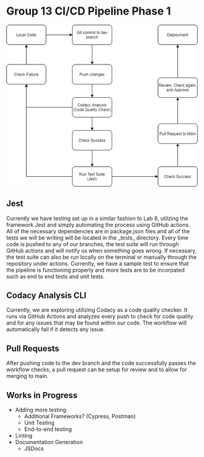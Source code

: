 # Group 13 CI/CD Pipeline Phase 1
![Diagram](./phase1.drawio.png)
## Jest
Currently we have testing set up in a similar fashion to Lab 8, utilzing the framework Jest and simply automating the process using GitHub actions. All of the necessary dependencies are in package.json files and all of the tests we will be writing will be located in the \__tests__ directory. Every time code is pushed to any of our branches, the test suite will run through GitHub actions and will notify us when something goes wrong. If necessary, the test suite can also be run locally on the terminal or manually through the repository under actions. Currently, we have a sample test to ensure that the pipeline is functioning properly and more tests are to be incorpated such as end to end tests and unit tests.
## Codacy Analysis CLI 
Currently, we are exploring utilizing Codacy as a code quality checker. It runs via GitHub Actions and analyzes every push to check for code quality and for any issues that may be found within our code. The workflow will automatically fail if it detects any issue.
## Pull Requests
After pushing code to the dev branch and the code successfully passes the workflow checks, a pull request can be setup for review and to allow for merging to main.
## Works in Progress
- Adding more testing 
  - Additional Frameworks? (Cypress, Postman)
  - Unit Testing
  - End-to-end testing
- Linting
- Documentation Generation
  - JSDocs
